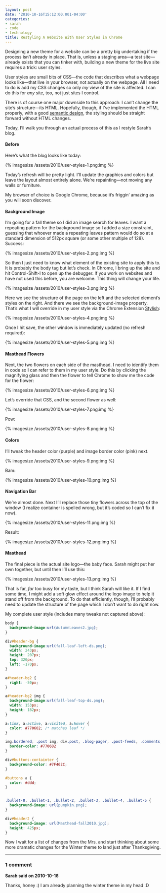 ```yaml
---
layout: post
date: '2010-10-16T15:12:00.001-04:00'
categories:
- sarah
- code
- technology
title: Restyling A Website With User Styles in Chrome
---
```


Designing a new theme for a website can be a pretty big undertaking if the process isn’t already in place. That is, unless a staging area—a test site—already exists that you can tinker with, building a new theme for the live site requires a trick: user styles.

User styles are small bits of CSS—the code that describes what a webpage looks like—that live in your browser, not actually on the webpage. All I need to do is add my CSS changes so only *my* view of the site is affected. I can do this for *any* site, too, not just sites I control.

There is of course one major downside to this approach: I can’t change the site’s structure—its HTML. Hopefully, though, if I’ve implemented the HTML properly, with a good [semantic design](http://en.wikipedia.org/wiki/HTML#Semantic_HTML), the styling should be straight forward without HTML changes.

Today, I’ll walk you through an actual process of this as I restyle Sarah’s blog.

#### Before

Here’s what the blog looks like today:

{% imagesize /assets/2010/user-styles-1.png:img %}

Today’s refresh will be pretty light. I’ll update the graphics and colors but leave the layout almost entirely alone. We’re repainting—not moving any walls or furniture.

My browser of choice is Google Chrome, because it’s friggin’ amazing as you will soon discover.

#### Background Image

I’m going for a fall theme so I did an image search for leaves. I want a repeating pattern for the background image so I added a size constraint, guessing that whoever made a repeating leaves pattern would do so at a standard dimension of 512px square (or some other multiple of 128). Success:

{% imagesize /assets/2010/user-styles-2.png:img %}

So then I just need to know what element of the existing site to apply this to. It is probably the body tag but let’s check. In Chrome, I bring up the site and hit Control-Shift-I to open up the debugger. If you work on websites and have not used this before, you are welcome. This thing will change your life.

{% imagesize /assets/2010/user-styles-3.png:img %}

Here we see the structure of the page on the left and the selected element’s styles on the right. And there we see the background-image property. That’s what I will override in my user style via the Chrome Extension [Stylish](https://chrome.google.com/extensions/detail/fjnbnpbmkenffdnngjfgmeleoegfcffe):

{% imagesize /assets/2010/user-styles-4.png:img %}

Once I hit save, the other window is immediately updated (no refresh required):

{% imagesize /assets/2010/user-styles-5.png:img %}

#### Masthead Flowers

Next, the two flowers on each side of the masthead. I need to identify them in code so I can refer to them in my user style. Do this by clicking the magnifying glass and then the flower to tell Chrome to show me the code for the flower:

{% imagesize /assets/2010/user-styles-6.png:img %}

Let’s override that CSS, and the second flower as well:

{% imagesize /assets/2010/user-styles-7.png:img %}

Pow:

{% imagesize /assets/2010/user-styles-8.png:img %}

#### Colors

I’ll tweak the header color (purple) and image border color (pink) next.

{% imagesize /assets/2010/user-styles-9.png:img %}

Bam:

{% imagesize /assets/2010/user-styles-10.png:img %}

#### Navigation Bar

We’re almost done. Next I’ll replace those tiny flowers across the top of the window (I realize container is spelled wrong, but it’s coded so I can’t fix it now).

{% imagesize /assets/2010/user-styles-11.png:img %}

Result:

{% imagesize /assets/2010/user-styles-12.png:img %}

#### Masthead

The final piece is the actual site logo—the baby face. Sarah might put her own together, but until then I’ll use this:

{% imagesize /assets/2010/user-styles-13.png:img %}

That is far, *far* too busy for my taste, but I think Sarah will like it. If I find some time, I might add a soft glow effect around the logo image to help it stand off from the background. To do that efficiently, though, I’ll probably need to update the structure of the page which I don’t want to do right now.

My complete user style (includes many tweaks not captured above):

```css
body { 
  background-image:url(AutumnLeaves2.jpg);
}

div#header-bg {
  background-image:url(fall-leaf-left-ds.png);
  width: 243px;
  height: 207px;
  top: 320px;
  left: -170px;
}

a#header-bg2 {
  right: -50px;
}

a#header-bg2 img { 
  background-image:url(fall-leaf-top-ds.png);
  width: 153px;
  height: 182px;
}

a:link, a:active, a:visited, a:hover {
  color: #770602; /* matches leaf */
}

img.bordered, .post img, div.post, .blog-pager, .post-feeds, .comments, div#header2, .nav-details, #buttons-containter { 
  border-color: #770602 
}

div#buttons-containter {
  background-color: #7F462C;
}

#buttons a {
  color: #ddd;
}


.bullet-0, .bullet-1, .bullet-2, .bullet-3, .bullet-4, .bullet-5 { 
  background-image: url(pumpkin.png);
}

div#header2 {
  background-image: url(Masthead-fall2010.jpg);
  height: 425px;
}
```

Now I wait for a list of changes from the Mrs. and start thinking about some more dramatic changes for the Winter theme to land just after Thanksgiving.

---

### 1 comment

**Sarah said on 2010-10-16**

Thanks, honey :)  I am already planning the winter theme in my head :D
